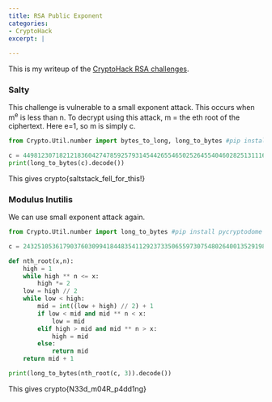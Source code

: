 ```yaml
---
title: RSA Public Exponent
categories:
- CryptoHack
excerpt: |
  
---
```


This is my writeup of the [CryptoHack RSA challenges](https://cryptohack.org/challenges/rsa).


### Salty

This challenge is vulnerable to a small exponent attack. This occurs when m<sup>e</sup> is less than n. To decrypt using this attack, m = the eth root of the ciphertext.
Here e=1, so m is simply c. 
```python
from Crypto.Util.number import bytes_to_long, long_to_bytes #pip install pycryptodome

c = 44981230718212183604274785925793145442655465025264554046028251311164494127485
print(long_to_bytes(c).decode())
```
This gives crypto{saltstack_fell_for_this!}

### Modulus Inutilis

We can use small exponent attack again. 
```python
from Crypto.Util.number import long_to_bytes #pip install pycryptodome

c = 243251053617903760309941844835411292373350655973075480264001352919865180151222189820473358411037759381328642957324889519192337152355302808400638052620580409813222660643570085177957

def nth_root(x,n):
    high = 1
    while high ** n <= x:
        high *= 2
    low = high // 2
    while low < high:
        mid = int((low + high) // 2) + 1
        if low < mid and mid ** n < x:
            low = mid
        elif high > mid and mid ** n > x:
            high = mid
        else:
            return mid
    return mid + 1

print(long_to_bytes(nth_root(c, 3)).decode())
```
This gives crypto{N33d_m04R_p4dd1ng}

